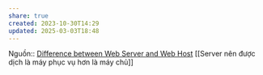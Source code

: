 ```yaml
---
share: true
created: 2023-10-30T14:29
updated: 2025-03-03T18:48
---
```

Nguồn:: [Difference between Web Server and Web Host](https://www.geeksforgeeks.org/difference-between-web-server-and-web-host/)
[[Server nên được dịch là máy phục vụ hơn là máy chủ]]
